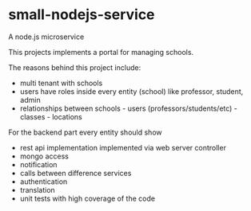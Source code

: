# small-nodejs-service

A node.js microservice

This projects implements a portal for managing schools.

The reasons behind this project include:

- multi tenant with schools
- users have roles inside every entity (school) like professor, student, admin
- relationships between schools - users (professors/students/etc) - classes - locations

For the backend part every entity should show

- rest api implementation implemented via web server controller
- mongo access
- notification
- calls between difference services
- authentication
- translation
- unit tests with high coverage of the code
